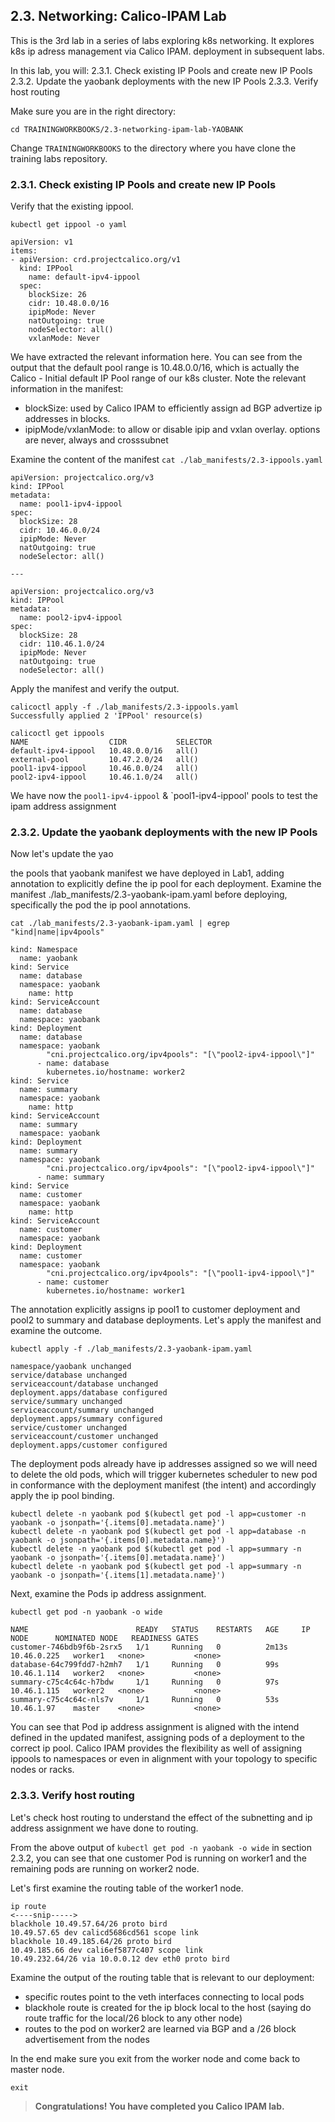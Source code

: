## 2.3. Networking: Calico-IPAM Lab

This is the 3rd lab in a series of labs exploring k8s networking. It explores k8s ip adress management via Calico IPAM. deployment in subsequent labs.

In this lab, you will:
2.3.1. Check existing IP Pools  and create new IP Pools 
2.3.2. Update the yaobank deployments with the new IP Pools
2.3.3. Verify host routing

Make sure you are in the right directory:

`cd TRAININGWORKBOOKS/2.3-networking-ipam-lab-YAOBANK`

Change `TRAININGWORKBOOKS` to the directory where you have clone the training labs repository.

### 2.3.1. Check existing IP Pools  and create new IP Pools

Verify that the existing ippool.

```
kubectl get ippool -o yaml
```

```
apiVersion: v1
items:
- apiVersion: crd.projectcalico.org/v1
  kind: IPPool
    name: default-ipv4-ippool
  spec:
    blockSize: 26
    cidr: 10.48.0.0/16
    ipipMode: Never
    natOutgoing: true
    nodeSelector: all()
    vxlanMode: Never
```
We have extracted the relevant information here. You can see from the output that the default pool range is 10.48.0.0/16, which is actually the Calico - Initial default IP Pool range of our k8s cluster.
Note the relevant information in the manifest:

* blockSize: used by Calico IPAM to efficiently assign ad BGP advertize ip addresses in blocks. 
* ipipMode/vxlanMode: to allow or disable ipip and vxlan overlay. options are never, always and crosssubnet


Examine the content of the manifest `cat ./lab_manifests/2.3-ippools.yaml`

```
apiVersion: projectcalico.org/v3
kind: IPPool
metadata:
  name: pool1-ipv4-ippool
spec:
  blockSize: 28
  cidr: 10.46.0.0/24
  ipipMode: Never
  natOutgoing: true
  nodeSelector: all()

---

apiVersion: projectcalico.org/v3
kind: IPPool
metadata:
  name: pool2-ipv4-ippool
spec:
  blockSize: 28
  cidr: 110.46.1.0/24
  ipipMode: Never
  natOutgoing: true
  nodeSelector: all()
```

Apply the manifest and verify the output.

```
calicoctl apply -f ./lab_manifests/2.3-ippools.yaml 
Successfully applied 2 'IPPool' resource(s)
```

```
calicoctl get ippools
NAME                  CIDR           SELECTOR   
default-ipv4-ippool   10.48.0.0/16   all()      
external-pool         10.47.2.0/24   all()      
pool1-ipv4-ippool     10.46.0.0/24   all()      
pool2-ipv4-ippool     10.46.1.0/24   all()    
```

We have now the `pool1-ipv4-ippool` & `pool1-ipv4-ippool' pools to test the ipam address assignment

### 2.3.2. Update the yaobank deployments with the new IP Pools

Now let's update the yao

 the pools that yaobank manifest we have deployed in Lab1, adding annotation to explicitly define the ip pool for each deployment. Examine the manifest ./lab_manifests/2.3-yaobank-ipam.yaml before deploying, specifically the pod the ip pool  annotations.

```
cat ./lab_manifests/2.3-yaobank-ipam.yaml | egrep "kind|name|ipv4pools"
```

```
kind: Namespace
  name: yaobank
kind: Service
  name: database
  namespace: yaobank
    name: http
kind: ServiceAccount
  name: database
  namespace: yaobank
kind: Deployment
  name: database
  namespace: yaobank
        "cni.projectcalico.org/ipv4pools": "[\"pool2-ipv4-ippool\"]"
      - name: database
        kubernetes.io/hostname: worker2
kind: Service
  name: summary
  namespace: yaobank
    name: http
kind: ServiceAccount
  name: summary
  namespace: yaobank
kind: Deployment
  name: summary
  namespace: yaobank
        "cni.projectcalico.org/ipv4pools": "[\"pool2-ipv4-ippool\"]"
      - name: summary
kind: Service
  name: customer
  namespace: yaobank
    name: http
kind: ServiceAccount
  name: customer
  namespace: yaobank
kind: Deployment
  name: customer
  namespace: yaobank
        "cni.projectcalico.org/ipv4pools": "[\"pool1-ipv4-ippool\"]"
      - name: customer
        kubernetes.io/hostname: worker1
```

The annotation explicitly assigns ip pool1 to customer deployment and pool2 to summary and database deployments. Let's apply the manifest and examine the outcome.

```
kubectl apply -f ./lab_manifests/2.3-yaobank-ipam.yaml 

namespace/yaobank unchanged
service/database unchanged
serviceaccount/database unchanged
deployment.apps/database configured
service/summary unchanged
serviceaccount/summary unchanged
deployment.apps/summary configured
service/customer unchanged
serviceaccount/customer unchanged
deployment.apps/customer configured
```

The deployment pods already have ip addresses assigned so we will need to delete the old pods, which will trigger kubernetes scheduler to new pod in conformance with the deployment manifest (the intent) and accordingly apply the ip pool binding.

```
kubectl delete -n yaobank pod $(kubectl get pod -l app=customer -n yaobank -o jsonpath='{.items[0].metadata.name}')
kubectl delete -n yaobank pod $(kubectl get pod -l app=database -n yaobank -o jsonpath='{.items[0].metadata.name}')
kubectl delete -n yaobank pod $(kubectl get pod -l app=summary -n yaobank -o jsonpath='{.items[0].metadata.name}')
kubectl delete -n yaobank pod $(kubectl get pod -l app=summary -n yaobank -o jsonpath='{.items[1].metadata.name}')
```



Next, examine the Pods ip address assignment.

```
kubectl get pod -n yaobank -o wide

NAME                        READY   STATUS    RESTARTS   AGE     IP            NODE      NOMINATED NODE   READINESS GATES
customer-746bdb9f6b-2srx5   1/1     Running   0          2m13s   10.46.0.225   worker1   <none>           <none>
database-64c799fdd7-h2mh7   1/1     Running   0          99s     10.46.1.114   worker2   <none>           <none>
summary-c75c4c64c-h7bdw     1/1     Running   0          97s     10.46.1.115   worker2   <none>           <none>
summary-c75c4c64c-nls7v     1/1     Running   0          53s     10.46.1.97    master    <none>           <none>

```
You can see that Pod ip address assignment is aligned with the intend defined in the updated manifest, assigning pods of a deployment to the correct ip pool.  Calico IPAM provides the flexibility as well of assigning ippools to namespaces or even in alignment with your topology to specific nodes or racks.

### 2.3.3. Verify host routing

Let's check host routing to understand the effect of the subnetting and ip address assignment we have done to routing.

From the above output of `kubectl get pod -n yaobank -o wide` in section 2.3.2, you can see that one customer Pod is running on worker1 and the remaining pods are running on worker2 node. 

Let's first examine the routing table of the worker1 node.

```
ip route
<----snip----->
blackhole 10.49.57.64/26 proto bird 
10.49.57.65 dev calicd5686cd561 scope link 
blackhole 10.49.185.64/26 proto bird 
10.49.185.66 dev cali6ef5877c407 scope link 
10.49.232.64/26 via 10.0.0.12 dev eth0 proto bird 
```

Examine the output of the routing table that is relevant to our deployment:
* specific routes point to the veth interfaces connecting to local pods
* blackhole route is created for the ip block local to the host (saying do route traffic for the local/26 block to any other node)
* routes to the pod on worker2 are learned via BGP and a /26 block advertisement from the nodes

In the end make sure you exit from the worker node and come back to master node.

```
exit
```


> __Congratulations! You have completed you Calico IPAM lab.__ 
